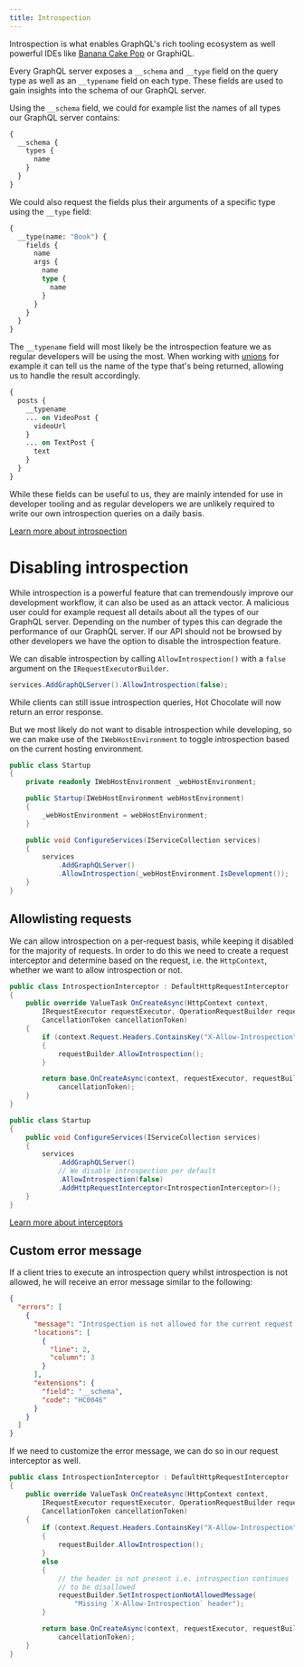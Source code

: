 ```yaml
---
title: Introspection
---
```


Introspection is what enables GraphQL's rich tooling ecosystem as well powerful IDEs like [Banana Cake Pop](/products/bananacakepop) or GraphiQL.

Every GraphQL server exposes a `__schema` and `__type` field on the query type as well as an `__typename` field on each type. These fields are used to gain insights into the schema of our GraphQL server.

Using the `__schema` field, we could for example list the names of all types our GraphQL server contains:

```graphql
{
  __schema {
    types {
      name
    }
  }
}
```

We could also request the fields plus their arguments of a specific type using the `__type` field:

```graphql
{
  __type(name: "Book") {
    fields {
      name
      args {
        name
        type {
          name
        }
      }
    }
  }
}
```

The `__typename` field will most likely be the introspection feature we as regular developers will be using the most. When working with [unions](/docs/hotchocolate/v13/defining-a-schema/unions) for example it can tell us the name of the type that's being returned, allowing us to handle the result accordingly.

```graphql
{
  posts {
    __typename
    ... on VideoPost {
      videoUrl
    }
    ... on TextPost {
      text
    }
  }
}
```

While these fields can be useful to us, they are mainly intended for use in developer tooling and as regular developers we are unlikely required to write our own introspection queries on a daily basis.

[Learn more about introspection](https://graphql.org/learn/introspection)

# Disabling introspection

While introspection is a powerful feature that can tremendously improve our development workflow, it can also be used as an attack vector. A malicious user could for example request all details about all the types of our GraphQL server. Depending on the number of types this can degrade the performance of our GraphQL server. If our API should not be browsed by other developers we have the option to disable the introspection feature.

We can disable introspection by calling `AllowIntrospection()` with a `false` argument on the `IRequestExecutorBuilder`.

```csharp
services.AddGraphQLServer().AllowIntrospection(false);
```

While clients can still issue introspection queries, Hot Chocolate will now return an error response.

But we most likely do not want to disable introspection while developing, so we can make use of the `IWebHostEnvironment` to toggle introspection based on the current hosting environment.

```csharp
public class Startup
{
    private readonly IWebHostEnvironment _webHostEnvironment;

    public Startup(IWebHostEnvironment webHostEnvironment)
    {
        _webHostEnvironment = webHostEnvironment;
    }

    public void ConfigureServices(IServiceCollection services)
    {
        services
            .AddGraphQLServer()
            .AllowIntrospection(_webHostEnvironment.IsDevelopment());
    }
}
```

## Allowlisting requests

We can allow introspection on a per-request basis, while keeping it disabled for the majority of requests. In order to do this we need to create a request interceptor and determine based on the request, i.e. the `HttpContext`, whether we want to allow introspection or not.

```csharp
public class IntrospectionInterceptor : DefaultHttpRequestInterceptor
{
    public override ValueTask OnCreateAsync(HttpContext context,
        IRequestExecutor requestExecutor, OperationRequestBuilder requestBuilder,
        CancellationToken cancellationToken)
    {
        if (context.Request.Headers.ContainsKey("X-Allow-Introspection"))
        {
            requestBuilder.AllowIntrospection();
        }

        return base.OnCreateAsync(context, requestExecutor, requestBuilder,
            cancellationToken);
    }
}

public class Startup
{
    public void ConfigureServices(IServiceCollection services)
    {
        services
            .AddGraphQLServer()
            // We disable introspection per default
            .AllowIntrospection(false)
            .AddHttpRequestInterceptor<IntrospectionInterceptor>();
    }
}
```

[Learn more about interceptors](/docs/hotchocolate/v13/server/interceptors)

## Custom error message

If a client tries to execute an introspection query whilst introspection is not allowed, he will receive an error message similar to the following:

```json
{
  "errors": [
    {
      "message": "Introspection is not allowed for the current request.",
      "locations": [
        {
          "line": 2,
          "column": 3
        }
      ],
      "extensions": {
        "field": "__schema",
        "code": "HC0046"
      }
    }
  ]
}
```

If we need to customize the error message, we can do so in our request interceptor as well.

```csharp
public class IntrospectionInterceptor : DefaultHttpRequestInterceptor
{
    public override ValueTask OnCreateAsync(HttpContext context,
        IRequestExecutor requestExecutor, OperationRequestBuilder requestBuilder,
        CancellationToken cancellationToken)
    {
        if (context.Request.Headers.ContainsKey("X-Allow-Introspection"))
        {
            requestBuilder.AllowIntrospection();
        }
        else
        {
            // the header is not present i.e. introspection continues
            // to be disallowed
            requestBuilder.SetIntrospectionNotAllowedMessage(
                "Missing `X-Allow-Introspection` header");
        }

        return base.OnCreateAsync(context, requestExecutor, requestBuilder,
            cancellationToken);
    }
}
```
